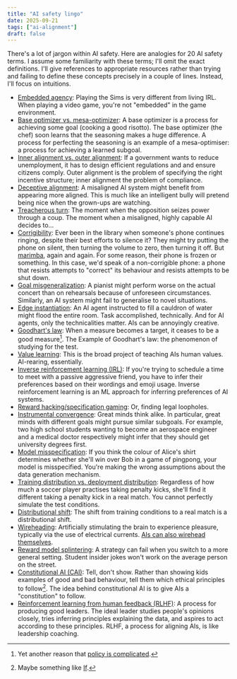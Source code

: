 ```yaml
---
title: "AI safety lingo"
date: 2025-09-21
tags: ["ai-alignment"]
draft: false
---
```


There's a lot of jargon within AI safety. Here are analogies for 20 AI safety terms. I assume some familiarity with these terms; I'll omit the exact definitions. I'll give references to appropriate resources rather than trying and failing to define these concepts precisely in a couple of lines. Instead, I'll focus on intuitions.

- [Embedded agency](https://www.lesswrong.com/posts/p7x32SEt43ZMC9r7r/embedded-agents): Playing the Sims is very different from living IRL. When playing a video game, you're not "embedded" in the game environment.
- [Base optimizer vs. mesa-optimizer](https://www.lesswrong.com/posts/FkgsxrGf3QxhfLWHG/risks-from-learned-optimization-introduction): A base optimizer is a process for achieving some goal (cooking a good risotto). The base optimizer (the chef) soon learns that the seasoning makes a huge difference. A process for perfecting the seasoning is an example of a mesa-optimiser: a process for achieving a learned subgoal.
- [Inner alignment vs. outer alignment](https://www.lesswrong.com/posts/poyshiMEhJsAuifKt/outer-vs-inner-misalignment-three-framings-1): If a government wants to reduce unemployment, it has to design efficient regulations and and ensure citizens comply. Outer alignment is the problem of specifying the right incentive structure; inner alignment the problem of compliance.
- [Deceptive alignment](https://www.lesswrong.com/w/deceptive-alignment): A misaligned AI system might benefit from appearing more aligned. This is much like an intelligent bully will pretend being nice when the grown-ups are watching.
- [Treacherous turn](https://www.lesswrong.com/w/treacherous-turn): The moment when the opposition seizes power through a coup. The moment when a misaligned, highly capable AI decides to...
- [Corrigibility](https://www.lesswrong.com/w/corrigibility-1): Ever been in the library when someone's phone continues ringing, despite their best efforts to silence it? They might try putting the phone on silent, then turning the volume to zero, then turning it off. But [marimba](https://www.youtube.com/watch?v=JNE_Ai5Q7ew), again and again. For some reason, their phone is frozen or something. In this case, we'd speak of a non-corrigible phone: a phone that resists attempts to "correct" its behaviour and resists attempts to be shut down.
- [Goal misgeneralization](https://arxiv.org/abs/2210.01790): A pianist might perform worse on the actual concert than on rehearsals because of unforeseen circumstances. Similarly, an AI system might fail to generalise to novel situations.
- [Edge instantiation](https://www.lesswrong.com/w/instrumental-convergence): An AI agent instructed to fill a cauldron of water might flood the entire room. Task accomplished, technically. And for AI agents, only the technicalities matter. AIs can be annoyingly creative.
- [Goodhart's law](https://en.wikipedia.org/wiki/Goodhart%27s_law): When a measure becomes a target, it ceases to be a good measure[^policy-complicated]. The Example of Goodhart's law: the phenomenon of studying for the test.
- [Value learning](https://www.alignmentforum.org/s/4dHMdK5TLN6xcqtyc): This is the broad project of teaching AIs human values. AI-rearing, essentially.
- [Inverse reinforcement learning (IRL)](https://www.youtube.com/watch?v=qo355ALvLRI): If you're trying to schedule a time to meet with a passive aggressive friend, you have to infer their preferences based on their wordings and emoji usage. Inverse reinforcement learning is an ML approach for inferring preferences of AI systems.
- [Reward hacking/specification gaming](https://lilianweng.github.io/posts/2024-11-28-reward-hacking/): Or, finding legal loopholes.
- [Instrumental convergence](https://www.lesswrong.com/w/instrumental-convergence): Great minds think alike. In particular, great minds with different goals might pursue similar subgoals. For example, two high school students wanting to become an aerospace engineer and a medical doctor respectively might infer that they should get university degrees first.
- [Model misspecification](https://en.wikipedia.org/wiki/Statistical_model_specification): If you think the colour of Alice's shirt determines whether she'll win over Bob in a game of pingpong, your model is misspecified. You're making the wrong assumptions about the data generation mechanism.
- [Training distribution vs. deployment distribution](https://www.lesswrong.com/posts/sAJnZY8pp2W3DR4mx/breaking-down-the-training-deployment-dichotomy): Regardless of how much a soccer player practises taking penalty kicks, she'll find it different taking a penalty kick in a real match. You cannot perfectly simulate the test conditions.
- [Distributional shift](https://www.lesswrong.com/w/distributional-shifts): The shift from training conditions to a real match is a distributional shift.
- [Wireheading](https://www.lesswrong.com/w/wireheading): Artificially stimulating the brain to experience pleasure, typically via the use of electrical currents. [AIs can also wirehead themselves](https://youtu.be/pYXy-A4siMw?si=WjxMET88oqPayxtu&t=451).
- [Reward model splintering](https://www.lesswrong.com/posts/k54rgSg7GcjtXnMHX/model-splintering-moving-from-one-imperfect-model-to-another-1): A strategy can fail when you switch to a more general setting. Student insider jokes won't work on the average person on the street.
- [Constitutional AI (CAI)](https://www-cdn.anthropic.com/7512771452629584566b6303311496c262da1006/Anthropic_ConstitutionalAI_v2.pdf): Tell, don't show. Rather than showing kids examples of good and bad behaviour, tell them which ethical principles to follow[^if]. The idea behind constitutional AI is to give AIs a "constitution" to follow.
- [Reinforcement learning from human feedback (RLHF)](https://en.wikipedia.org/wiki/Reinforcement_learning_from_human_feedback): A process for producing good leaders. The ideal leader studies people's opinions closely, tries inferring principles explaining the data, and aspires to act according to these principles. RLHF, a process for aligning AIs, is like leadership coaching.

[^policy-complicated]: Yet another reason that [policy is complicated](https://isabeldahlgren.github.io/policy-making-is-complicated/).
[^if]: Maybe something like [If](https://www.poetryfoundation.org/poems/46473/if---). 

